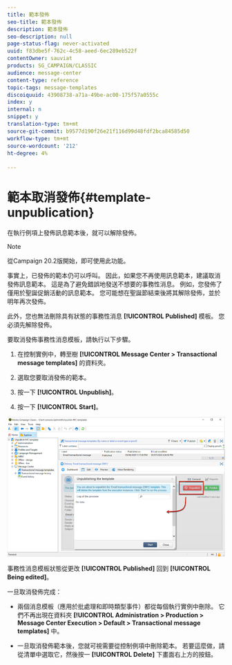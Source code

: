 ```yaml
---
title: 範本發佈
seo-title: 範本發佈
description: 範本發佈
seo-description: null
page-status-flag: never-activated
uuid: f83dbe5f-762c-4c58-aeed-6ec289eb522f
contentOwner: sauviat
products: SG_CAMPAIGN/CLASSIC
audience: message-center
content-type: reference
topic-tags: message-templates
discoiquuid: 43908738-a71a-49be-ac00-175f57a0555c
index: y
internal: n
snippet: y
translation-type: tm+mt
source-git-commit: b9577d190f26e21f116d99d48fdf2bca84585d50
workflow-type: tm+mt
source-wordcount: '212'
ht-degree: 4%

---
```



# 範本取消發佈{#template-unpublication}

在執行例項上發佈訊息範本後，就可以解除發佈。

>[!NOTE]
>
>從Campaign 20.2版開始，即可使用此功能。

事實上，已發佈的範本仍可以呼叫。 因此，如果您不再使用訊息範本，建議取消發佈訊息範本。 這是為了避免錯誤地發送不想要的事務性消息。 例如，您發佈了僅用於聖誕促銷活動的訊息範本。 您可能想在聖誕節結束後將其解除發佈，並於明年再次發佈。

此外，您也無法刪除具有狀態的事務性消息 **[!UICONTROL Published]** 模板。 您必須先解除發佈。

要取消發佈事務性消息模板，請執行以下步驟。

1. 在控制實例中，轉至樹 **[!UICONTROL Message Center > Transactional message templates]** 的資料夾。
1. 選取您要取消發佈的範本。
1. 按一下 **[!UICONTROL Unpublish]**。

   <!--1. Fill in the **[!UICONTROL Log of the process]** field.-->

1. 按一下 **[!UICONTROL Start]**。

![](assets/message-center-unpublish.png)

事務性消息模板狀態從更改 **[!UICONTROL Published]** 回到 **[!UICONTROL Being edited]**。

一旦取消發佈完成：

* 兩個消息模板（應用於批處理和即時類型事件）都從每個執行實例中刪除。 它們不再出現在資料夾 **[!UICONTROL Administration > Production > Message Center Execution > Default > Transactional message templates]** 中。

* 一旦取消發佈範本後，您就可視需要從控制例項中刪除範本。 若要這麼做，請從清單中選取它，然後按一 **[!UICONTROL Delete]** 下畫面右上方的按鈕。